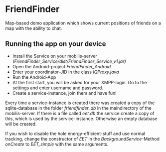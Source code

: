 FriendFinder
============

Map-based demo application which shows current positions of friends on a map with the ability to chat.

Running the app on your device
-------------------------------------------

* Install the Service on your mobilis-server *(FriendFinder_Service/dist/FriendFinder_Service_v1.jar)*
* Open the Android-project *FriendFinder_Android*
* Enter your coordinator-JID in the class *IQProxy.java*
* Run the Android-App
* At the first start, you will be asked for your XMPP-login. Go to the settings and enter username and password.
* Create a service-instance, join them and have fun!

Every time a service-instance is created there was created a copy of the sqlite-database in the folder *friendfinder_db* in the maindirectory of the mobilis-server. If there is a file called *eet.db* the service create a copy of this, which is used by the service-instance. Otherwise an empty database will be created.

If you wish to disable the hole energy-efficient-stuff and use normal tracking, change the constructor of *EET* in the *BackgroundService*-Method *onCreate* to *EET_simple* with the same arguments.
